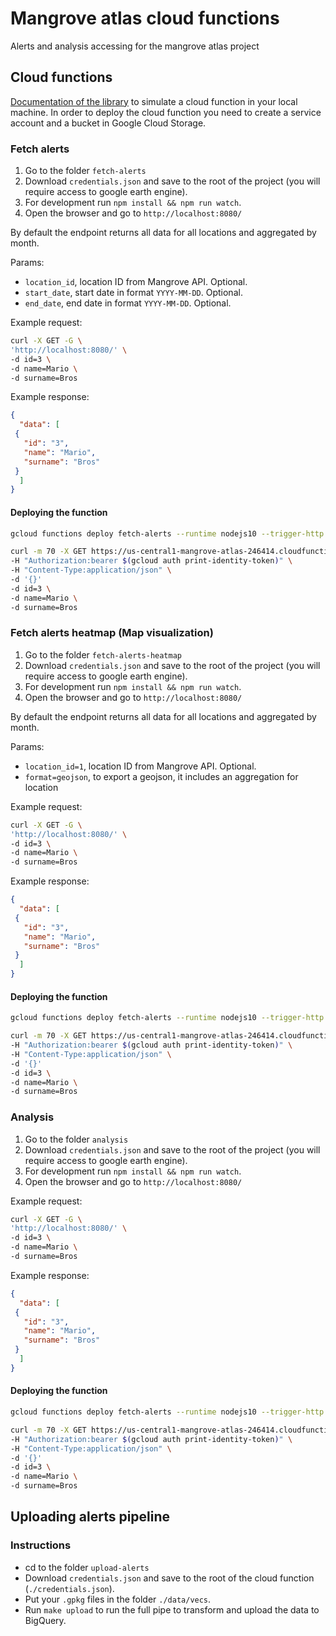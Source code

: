# Mangrove atlas cloud functions

Alerts and analysis accessing for the mangrove atlas project

## Cloud functions

[Documentation of the library](https://www.npmjs.com/package/@google-cloud/functions-framework) to simulate a cloud function in your local machine.
In order to deploy the cloud function you need to create a service account and a bucket in Google Cloud Storage.

### Fetch alerts

1. Go to the folder `fetch-alerts`
2. Download `credentials.json` and save to the root of the project (you will require access to google earth engine).
3. For development run `npm install && npm run watch`.
4. Open the browser and go to `http://localhost:8080/`

By default the endpoint returns all data for all locations and aggregated by month.

Params:

* `location_id`, location ID from Mangrove API. Optional.
* `start_date`, start date in format `YYYY-MM-DD`. Optional.
* `end_date`, end date in format `YYYY-MM-DD`. Optional.

Example request:  

``` bash
curl -X GET -G \
'http://localhost:8080/' \
-d id=3 \
-d name=Mario \
-d surname=Bros
```
Example response:

``` json
{
  "data": [
 {
   "id": "3",
   "name": "Mario",
   "surname": "Bros"
 }
  ]
}
```

#### Deploying the function

```bash
gcloud functions deploy fetch-alerts --runtime nodejs10 --trigger-http --memory 128MB --timeout 540s --region us-central1 --entry-point fetchAlerts --service-account-file ./credentials.json --source ./cloud-functions/fetch-alerts
```

``` bash
curl -m 70 -X GET https://us-central1-mangrove-atlas-246414.cloudfunctions.net/fetch-alerts \
-H "Authorization:bearer $(gcloud auth print-identity-token)" \
-H "Content-Type:application/json" \
-d '{}'
-d id=3 \
-d name=Mario \
-d surname=Bros
```


### Fetch alerts heatmap (Map visualization)

1. Go to the folder `fetch-alerts-heatmap`
2. Download `credentials.json` and save to the root of the project (you will require access to google earth engine).
3. For development run `npm install && npm run watch`.
4. Open the browser and go to `http://localhost:8080/`

By default the endpoint returns all data for all locations and aggregated by month.

Params:

* `location_id=1`, location ID from Mangrove API. Optional.
* `format=geojson`, to export a geojson, it includes an aggregation for location

Example request:  

``` bash
curl -X GET -G \
'http://localhost:8080/' \
-d id=3 \
-d name=Mario \
-d surname=Bros
```
Example response:

``` json
{
  "data": [
 {
   "id": "3",
   "name": "Mario",
   "surname": "Bros"
 }
  ]
}
```

#### Deploying the function

```bash
gcloud functions deploy fetch-alerts --runtime nodejs10 --trigger-http --memory 128MB --timeout 540s --region us-central1 --entry-point fetchAlerts --service-account-file ./credentials.json --source ./cloud-functions/fetch-alerts
```

``` bash
curl -m 70 -X GET https://us-central1-mangrove-atlas-246414.cloudfunctions.net/fetch-alerts \
-H "Authorization:bearer $(gcloud auth print-identity-token)" \
-H "Content-Type:application/json" \
-d '{}'
-d id=3 \
-d name=Mario \
-d surname=Bros
```

### Analysis

1. Go to the folder `analysis`
2. Download `credentials.json` and save to the root of the project (you will require access to google earth engine).
3. For development run `npm install && npm run watch`.
4. Open the browser and go to `http://localhost:8080/`

Example request:  

``` bash
curl -X GET -G \
'http://localhost:8080/' \
-d id=3 \
-d name=Mario \
-d surname=Bros
```
Example response:

``` json
{
  "data": [
 {
   "id": "3",
   "name": "Mario",
   "surname": "Bros"
 }
  ]
}
```

#### Deploying the function

```bash
gcloud functions deploy fetch-alerts --runtime nodejs10 --trigger-http --memory 128MB --timeout 540s --region us-central1 --entry-point fetchAlerts --service-account-file ./credentials.json --source ./cloud-functions/fetch-alerts
```

``` bash
curl -m 70 -X GET https://us-central1-mangrove-atlas-246414.cloudfunctions.net/fetch-alerts \
-H "Authorization:bearer $(gcloud auth print-identity-token)" \
-H "Content-Type:application/json" \
-d '{}'
-d id=3 \
-d name=Mario \
-d surname=Bros
```

## Uploading alerts pipeline

### Instructions

* cd to the folder `upload-alerts`
* Download `credentials.json` and save to the root of the cloud function (`./credentials.json`).
* Put your `.gpkg` files in the folder `./data/vecs`.
* Run `make upload` to run the full pipe to transform and upload the data to BigQuery.
